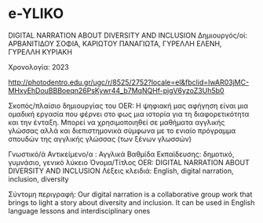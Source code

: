 # e-YLIKO
DIGITAL  NARRATION ABOUT  DIVERSITY AND  INCLUSION
Δημιουργός/οί: ΑΡΒΑΝΙΤΙΔΟΥ ΣΟΦΙΑ, ΚΑΡΙΩΤΟΥ ΠΑΝΑΓΙΩΤΑ, ΓΥΡΕΛΛΗ ΕΛΕΝΗ, ΓΥΡΕΛΛΗ ΚΥΡΙΑΚΗ

Χρονολογία: 2023

 http://photodentro.edu.gr/ugc/r/8525/2752?locale=el&fbclid=IwAR03jMC-MHxyEhDouBBBoeqn26PsKywr44_b7MqNQHf-pjgV6yzoZ3Uh5b0

Σκοπός/πλαίσιο δημιουργίας του OER: Η ψηφιακή μας αφήγηση είναι μια ομαδική εργασία που φέρνει στο φως μια ιστορία για τη διαφορετικότητα και την ένταξη. Μπορεί να χρησιμοποιηθεί σε μαθήματα αγγλικής γλώσσας αλλά και διεπιστημονικά σύμφωνα με το ενιαίο πρόγραμμα σπουδών της αγγλικής γλώσσας (των ξένων γλωσσών)

Γνωστικό/ά Αντικείμενο/α : Αγγλικά 
Βαθμίδα Εκπαίδευσης: δημοτικό, γυμνάσιο, γενικό λύκειο
 Όνομα/Τίτλος OER: DIGITAL  NARRATION ABOUT  DIVERSITY AND  INCLUSION
Λέξεις κλειδιά: English, digital narration, inclusion, diversity

Σύντομη περιγραφή: Our digital narration is a collaborative group work that brings to light a story about diversity and inclusion.  It can be used in English language lessons and interdisciplinary ones
